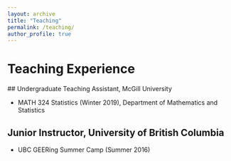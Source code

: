 ```yaml
---
layout: archive
title: "Teaching"
permalink: /teaching/
author_profile: true
---
```


# Teaching Experience

​## Undergraduate Teaching Assistant, McGill University
* MATH 324 Statistics (Winter 2019), Department of Mathematics and Statistics

## Junior Instructor, University of British Columbia
*  UBC GEERing Summer Camp (Summer 2016)
